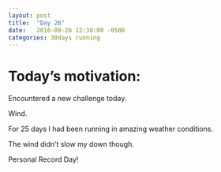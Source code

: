 ```yaml
---
layout: post
title:  "Day 26"
date:   2016-09-26 12:38:00 -0500
categories: 30days running
---
```

# Today’s motivation:

Encountered a new challenge today.

Wind.

For 25 days I had been running in amazing weather conditions.

The wind didn’t slow my down though. 

Personal Record Day!

<amp-img width="600" height="450" alt="Day 26 - Snapped a screenshot at 5km" layout="responsive" src="{{ site.baseurl }}/img/day26.jpg "></amp-img>